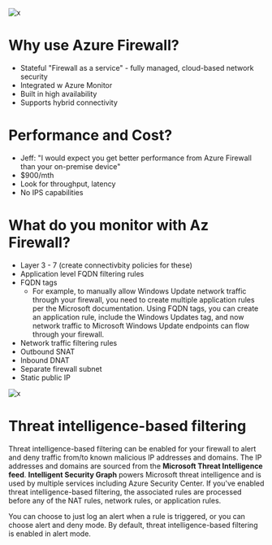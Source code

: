 ![x](https://i.imgur.com/D573l9E.png)

# Why use Azure Firewall?

- Stateful "Firewall as a service" - fully managed, cloud-based network security
- Integrated w Azure Monitor
- Built in high availability
- Supports hybrid connectivity

# Performance and Cost?
- Jeff: "I would expect you get better performance from Azure Firewall than your on-premise device"
- $900/mth
- Look for throughput, latency
- No IPS capabilities

# What do you monitor with Az Firewall?
- Layer 3 - 7 (create connectivbity policies for these)
- Application level FQDN filtering rules
- FQDN tags
    - For example, to manually allow Windows Update network traffic through your firewall, you need to create multiple application rules per the Microsoft documentation. Using FQDN tags, you can create an application rule, include the Windows Updates tag, and now network traffic to Microsoft Windows Update endpoints can flow through your firewall.
- Network traffic filtering rules
- Outbound SNAT
- Inbound DNAT
- Separate firewall subnet
- Static public IP

![x](https://i.imgur.com/h3Vy2uS.png)

# Threat intelligence-based filtering

Threat intelligence-based filtering can be enabled for your firewall to alert and deny traffic from/to known malicious IP addresses and domains. The IP addresses and domains are sourced from the **Microsoft Threat Intelligence feed**. **Intelligent Security Graph** powers Microsoft threat intelligence and is used by multiple services including Azure Security Center. If you've enabled threat intelligence-based filtering, the associated rules are processed before any of the NAT rules, network rules, or application rules.

You can choose to just log an alert when a rule is triggered, or you can choose alert and deny mode. By default, threat intelligence-based filtering is enabled in alert mode.
